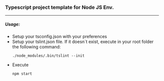 <h3> Typescript project template for Node JS Env. </h3>

<hr>

<h5> Usage: </h5>
<ul>

<li>Setup your tsconfig.json with your preferences</li>
<li>Setup your tslint.json file. If it doesn´t exist, execute in your root folder the following command:

``./node_modules/.bin/tslint --init ``

</li>
<li>Execute 

``npm start ``</li>

</ul>